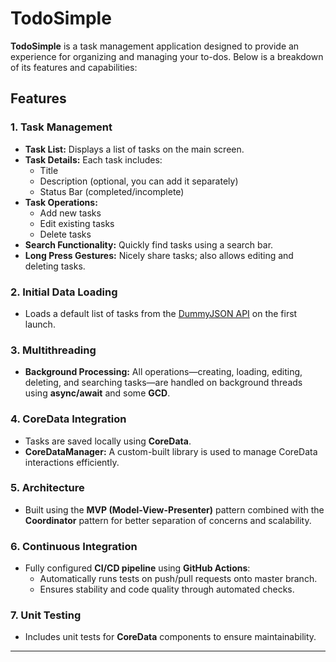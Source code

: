 # TodoSimple

**TodoSimple** is a task management application designed to provide an experience for organizing and managing your to-dos. Below is a breakdown of its features and capabilities:

## Features

### 1. Task Management
- **Task List:** Displays a list of tasks on the main screen.
- **Task Details:** Each task includes:
  - Title  
  - Description (optional, you can add it separately)  
  - Status Bar (completed/incomplete)
- **Task Operations:**
  - Add new tasks
  - Edit existing tasks
  - Delete tasks
- **Search Functionality:** Quickly find tasks using a search bar.
- **Long Press Gestures:** Nicely share tasks; also allows editing and deleting tasks.

### 2. Initial Data Loading
- Loads a default list of tasks from the [DummyJSON API](https://dummyjson.com/todos) on the first launch.

### 3. Multithreading
- **Background Processing:** All operations—creating, loading, editing, deleting, and searching tasks—are handled on background threads using **async/await** and some **GCD**.

### 4. CoreData Integration
- Tasks are saved locally using **CoreData**.
- **CoreDataManager:** A custom-built library is used to manage CoreData interactions efficiently.

### 5. Architecture
- Built using the **MVP (Model-View-Presenter)** pattern combined with the **Coordinator** pattern for better separation of concerns and scalability.

### 6. Continuous Integration
- Fully configured **CI/CD pipeline** using **GitHub Actions**:
  - Automatically runs tests on push/pull requests onto master branch.
  - Ensures stability and code quality through automated checks.

### 7. Unit Testing
- Includes unit tests for **CoreData** components to ensure maintainability.

---
